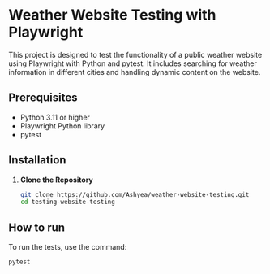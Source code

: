 # Weather Website Testing with Playwright

This project is designed to test the functionality of a public weather website using Playwright with Python and pytest. It includes searching for weather information in different cities and handling dynamic content on the website.

## Prerequisites

- Python 3.11 or higher
- Playwright Python library
- pytest

## Installation

1. **Clone the Repository**

   ```bash
   git clone https://github.com/Ashyea/weather-website-testing.git
   cd testing-website-testing


## How to run
To run the tests, use the command:

`pytest`